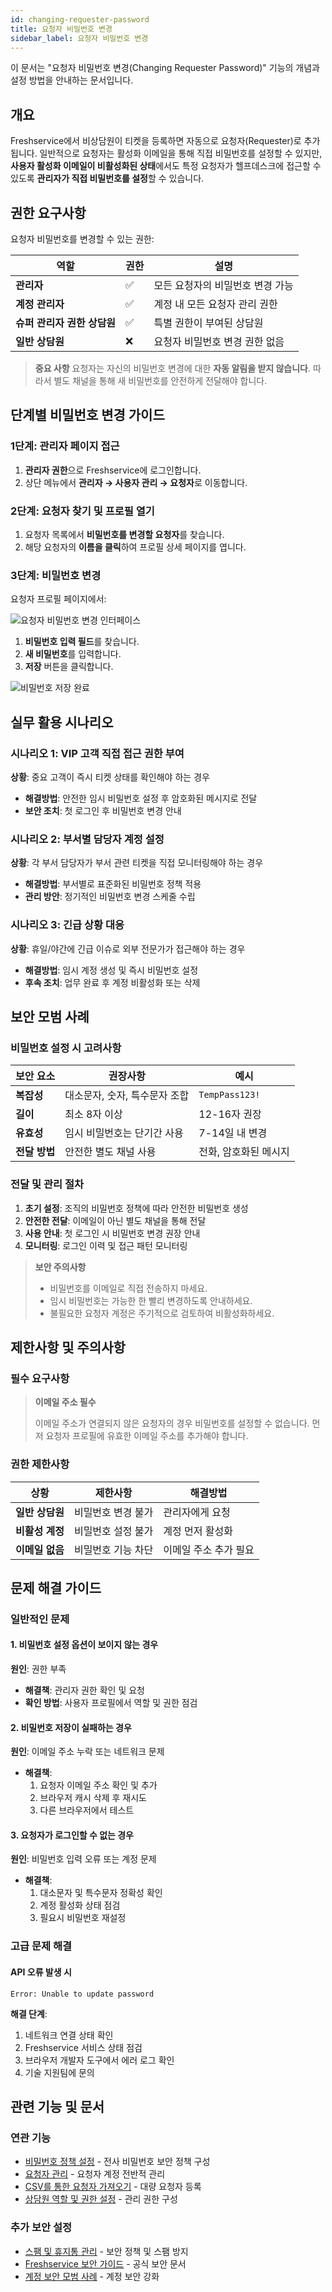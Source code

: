 ```yaml
---
id: changing-requester-password
title: 요청자 비밀번호 변경
sidebar_label: 요청자 비밀번호 변경
---
```


<div class="subtitle">
  이 문서는 "요청자 비밀번호 변경(Changing Requester Password)" 기능의 개념과 설정 방법을 안내하는 문서입니다.
</div>

## 개요

Freshservice에서 비상담원이 티켓을 등록하면 자동으로 요청자(Requester)로 추가됩니다. 일반적으로 요청자는 활성화 이메일을 통해 직접 비밀번호를 설정할 수 있지만, **사용자 활성화 이메일이 비활성화된 상태**에서도 특정 요청자가 헬프데스크에 접근할 수 있도록 **관리자가 직접 비밀번호를 설정**할 수 있습니다.

## 권한 요구사항

요청자 비밀번호를 변경할 수 있는 권한:

| 역할 | 권한 | 설명 |
|------|------|------|
| **관리자** | ✅ | 모든 요청자의 비밀번호 변경 가능 |
| **계정 관리자** | ✅ | 계정 내 모든 요청자 관리 권한 |
| **슈퍼 관리자 권한 상담원** | ✅ | 특별 권한이 부여된 상담원 |
| **일반 상담원** | ❌ | 요청자 비밀번호 변경 권한 없음 |

> **중요 사항**
> 요청자는 자신의 비밀번호 변경에 대한 **자동 알림을 받지 않습니다**. 따라서 별도 채널을 통해 새 비밀번호를 안전하게 전달해야 합니다.

## 단계별 비밀번호 변경 가이드

### 1단계: 관리자 페이지 접근

1. **관리자 권한**으로 Freshservice에 로그인합니다.
2. 상단 메뉴에서 **관리자 → 사용자 관리 → 요청자**로 이동합니다.

### 2단계: 요청자 찾기 및 프로필 열기

1. 요청자 목록에서 **비밀번호를 변경할 요청자**를 찾습니다.
2. 해당 요청자의 **이름을 클릭**하여 프로필 상세 페이지를 엽니다.

### 3단계: 비밀번호 변경

요청자 프로필 페이지에서:

![요청자 비밀번호 변경 인터페이스](https://s3.amazonaws.com/cdn.freshdesk.com/data/helpdesk/attachments/production/50009281279/original/dFTPM404mqtn6wXzS00lfPMTEAZxbs3pZQ.png?1692968160)

1. **비밀번호 입력 필드**를 찾습니다.
2. **새 비밀번호**를 입력합니다.
3. **저장** 버튼을 클릭합니다.

![비밀번호 저장 완료](https://s3.amazonaws.com/cdn.freshdesk.com/data/helpdesk/attachments/production/50009281264/original/do-cZLKhzI5ljOKQ5XJHFwLbiWZenzTlsw.png?1692968074)

## 실무 활용 시나리오

### 시나리오 1: VIP 고객 직접 접근 권한 부여
**상황**: 중요 고객이 즉시 티켓 상태를 확인해야 하는 경우
- **해결방법**: 안전한 임시 비밀번호 설정 후 암호화된 메시지로 전달
- **보안 조치**: 첫 로그인 후 비밀번호 변경 안내

### 시나리오 2: 부서별 담당자 계정 설정
**상황**: 각 부서 담당자가 부서 관련 티켓을 직접 모니터링해야 하는 경우
- **해결방법**: 부서별로 표준화된 비밀번호 정책 적용
- **관리 방안**: 정기적인 비밀번호 변경 스케줄 수립

### 시나리오 3: 긴급 상황 대응
**상황**: 휴일/야간에 긴급 이슈로 외부 전문가가 접근해야 하는 경우
- **해결방법**: 임시 계정 생성 및 즉시 비밀번호 설정
- **후속 조치**: 업무 완료 후 계정 비활성화 또는 삭제

## 보안 모범 사례

### 비밀번호 설정 시 고려사항

<table>
<thead>
<tr><th>보안 요소</th><th>권장사항</th><th>예시</th></tr>
</thead>
<tbody>
<tr>
  <td><strong>복잡성</strong></td>
  <td>대소문자, 숫자, 특수문자 조합</td>
  <td><code>TempPass123!</code></td>
</tr>
<tr>
  <td><strong>길이</strong></td>
  <td>최소 8자 이상</td>
  <td>12-16자 권장</td>
</tr>
<tr>
  <td><strong>유효성</strong></td>
  <td>임시 비밀번호는 단기간 사용</td>
  <td>7-14일 내 변경</td>
</tr>
<tr>
  <td><strong>전달 방법</strong></td>
  <td>안전한 별도 채널 사용</td>
  <td>전화, 암호화된 메시지</td>
</tr>
</tbody>
</table>

### 전달 및 관리 절차

1. **초기 설정**: 조직의 비밀번호 정책에 따라 안전한 비밀번호 생성
2. **안전한 전달**: 이메일이 아닌 별도 채널을 통해 전달
3. **사용 안내**: 첫 로그인 시 비밀번호 변경 권장 안내
4. **모니터링**: 로그인 이력 및 접근 패턴 모니터링

> **보안 주의사항**
> - 비밀번호를 이메일로 직접 전송하지 마세요.
> - 임시 비밀번호는 가능한 한 빨리 변경하도록 안내하세요.
> - 불필요한 요청자 계정은 주기적으로 검토하여 비활성화하세요.

## 제한사항 및 주의사항

### 필수 요구사항

> **이메일 주소 필수**
> 
> 이메일 주소가 연결되지 않은 요청자의 경우 비밀번호를 설정할 수 없습니다. 먼저 요청자 프로필에 유효한 이메일 주소를 추가해야 합니다.

### 권한 제한사항

| 상황 | 제한사항 | 해결방법 |
|------|----------|----------|
| **일반 상담원** | 비밀번호 변경 불가 | 관리자에게 요청 |
| **비활성 계정** | 비밀번호 설정 불가 | 계정 먼저 활성화 |
| **이메일 없음** | 비밀번호 기능 차단 | 이메일 주소 추가 필요 |

## 문제 해결 가이드

### 일반적인 문제

#### 1. 비밀번호 설정 옵션이 보이지 않는 경우
**원인**: 권한 부족
- **해결책**: 관리자 권한 확인 및 요청
- **확인 방법**: 사용자 프로필에서 역할 및 권한 점검

#### 2. 비밀번호 저장이 실패하는 경우
**원인**: 이메일 주소 누락 또는 네트워크 문제
- **해결책**: 
  1. 요청자 이메일 주소 확인 및 추가
  2. 브라우저 캐시 삭제 후 재시도
  3. 다른 브라우저에서 테스트

#### 3. 요청자가 로그인할 수 없는 경우
**원인**: 비밀번호 입력 오류 또는 계정 문제
- **해결책**:
  1. 대소문자 및 특수문자 정확성 확인
  2. 계정 활성화 상태 점검
  3. 필요시 비밀번호 재설정

### 고급 문제 해결

#### API 오류 발생 시
```
Error: Unable to update password
```
**해결 단계**:
1. 네트워크 연결 상태 확인
2. Freshservice 서비스 상태 점검
3. 브라우저 개발자 도구에서 에러 로그 확인
4. 기술 지원팀에 문의

## 관련 기능 및 문서

### 연관 기능
- [비밀번호 정책 설정](./password-policy-setup.md) - 전사 비밀번호 보안 정책 구성
- [요청자 관리](./managing-requesters.md) - 요청자 계정 전반적 관리
- [CSV를 통한 요청자 가져오기](./importing-requesters-csv.md) - 대량 요청자 등록
- [상담원 역할 및 권한 설정](./setting-agent-roles-permissions.md) - 관리 권한 구성

### 추가 보안 설정
- [스팸 및 휴지통 관리](../../../../freshservice/spam-and-trash.md) - 보안 정책 및 스팸 방지
- [Freshservice 보안 가이드](https://support.freshservice.com/support/solutions/folders/50000005577) - 공식 보안 문서
- [계정 보안 모범 사례](https://support.freshservice.com/support/solutions/articles/50000005578) - 계정 보안 강화
